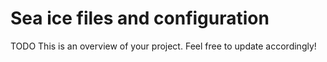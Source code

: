 # Sea ice files and configuration

TODO
This is an overview of your project. Feel free to update accordingly!
